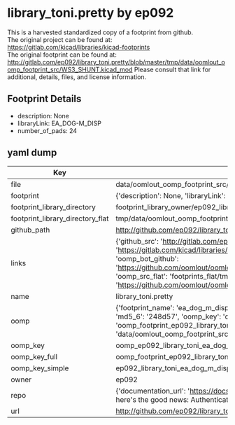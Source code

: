 # library_toni.pretty by ep092  
This is a harvested standardized copy of a footprint from github.  
The original project can be found at:  
https://gitlab.com/kicad/libraries/kicad-footprints  
The original footprint can be found at:
http://gitlab.com/ep092/library_toni.pretty/blob/master/tmp/data/oomlout_oomp_footprint_src/WS3_SHUNT.kicad_mod
Please consult that link for additional, details, files, and license information.  
## Footprint Details
* description: None  
* libraryLink: EA_DOG-M_DISP  
* number_of_pads: 24  
## yaml dump  
| Key | Value |  
| --- | --- |  
| file | data/oomlout_oomp_footprint_src/library_toni.pretty/EA_DOG-M_DISP.kicad_mod |  
| footprint | {'description': None, 'libraryLink': 'EA_DOG-M_DISP', 'number_of_pads': 24} |  
| footprint_library_directory | footprint_library_owner/ep092_library_toni.pretty |  
| footprint_library_directory_flat | tmp/data/oomlout_oomp_footprint_src/footprints_flat/ep092_library_toni_ea_dog_m_disp/working |  
| github_path | http://github.com/ep092/library_toni.pretty/blob/master/tmp/data/oomlout_oomp_footprint_src/EA_DOG-M_DISP.kicad_mod |  
| links | {'github_src': 'http://gitlab.com/ep092/library_toni.pretty/blob/master/tmp/data/oomlout_oomp_footprint_src/WS3_SHUNT.kicad_mod', 'github_src_repo': 'https://gitlab.com/kicad/libraries/kicad-footprints', 'oomp_bot': 'tmp/data/oomlout_oomp_footprint_src/footprints/ep092_library_toni_ea_dog_m_disp/working', 'oomp_bot_github': 'https://github.com/oomlout/oomlout_oomp_footprint_bot/tree/main/tmp/data/oomlout_oomp_footprint_src/footprints/ep092_library_toni_ea_dog_m_disp/working', 'oomp_src_flat': 'footprints_flat/tmp/data/oomlout_oomp_footprint_src/footprints_flat/ep092_library_toni_ea_dog_m_disp/working', 'oomp_src_flat_github': 'https://github.com/oomlout/oomlout_oomp_footprint_src/tree/main/tmp/data/oomlout_oomp_footprint_src/footprints_flat/ep092_library_toni_ea_dog_m_disp/working'} |  
| name | library_toni.pretty |  
| oomp | {'footprint_name': 'ea_dog_m_disp', 'library_name': 'library_toni', 'md5': '248d572918eb1d04a423e8843feeff5b', 'md5_10': '248d572918', 'md5_5': '248d5', 'md5_6': '248d57', 'oomp_key': 'oomp_ep092_library_toni_ea_dog_m_disp', 'oomp_key_extra': 'oomp_footprint_ep092_library_toni_ea_dog_m_disp', 'oomp_key_full': 'oomp_footprint_ep092_library_toni_ea_dog_m_disp_248d57', 'oomp_key_simple': 'ep092_library_toni_ea_dog_m_disp', 'original_filename': 'data/oomlout_oomp_footprint_src/library_toni.pretty/EA_DOG-M_DISP.kicad_mod', 'owner_name': 'ep092'} |  
| oomp_key | oomp_ep092_library_toni_ea_dog_m_disp |  
| oomp_key_full | oomp_footprint_ep092_library_toni_ea_dog_m_disp |  
| oomp_key_simple | ep092_library_toni_ea_dog_m_disp |  
| owner | ep092 |  
| repo | {'documentation_url': 'https://docs.github.com/rest/overview/resources-in-the-rest-api#rate-limiting', 'message': "API rate limit exceeded for 84.66.142.224. (But here's the good news: Authenticated requests get a higher rate limit. Check out the documentation for more details.)"} |  
| url | http://github.com/ep092/library_toni.pretty |  

